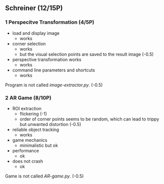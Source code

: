 ## Schreiner (12/15P)

### 1 Perspecitve Transformation (4/5P)

 * load and display image
   * works
 * corner selection
   * works
   * but the visual selection points are saved to the result image (-0.5)
 * perspective transformation works
   * works
 * command line parameters and shortcuts
   * works

Program is not called *image-extractor.py*. (-0.5)

### 2 AR Game (8/10P)

 * ROI extraction
   * flickering (-1)
   * order of corner points seems to be random, which can lead to trippy but unwanted distortion (-0.5)
 * reliable object tracking
   * works
 * game mechanics
   * minimalistic but ok
 * performance
   * ok
 * does not crash
   * ok

Game is not called *AR-game.py*. (-0.5)
